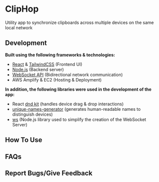 # ClipHop
Utility app to synchronize clipboards across multiple devices on the same local network 
## Development 
**Built using the following frameworks & technologies:**
- [React](https://react.dev/) & [TailwindCSS](https://tailwindcss.com/) (Frontend UI)
- [Node.js](https://nodejs.org/en) (Backend server)
- [WebSocket API](https://developer.mozilla.org/en-US/docs/Web/API/WebSockets_API) (Bidirectional network communication)
- AWS Amplify & EC2 (Hosting & Deployment)

**In addition, the following libraries were used in the development of the app:**
- React [dnd kit](https://dndkit.com/) (handles device drag & drop interactions)
- [unique-names-generator](https://github.com/andreasonny83/unique-names-generator) (generates human-readable names to distinguish devices)
- [ws](https://github.com/websockets/ws) (Node.js library used to simplify the creation of the WebSocket Server)

## How To Use


## FAQs


## Report Bugs/Give Feedback
